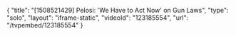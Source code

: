 {
    "title": "[1508521429] Pelosi: 'We Have to Act Now' on Gun Laws",
    "type": "solo",
    "layout": "iframe-static",
    "videoId": "123185554",
    "url": "\/tvpembed\/123185554"
}